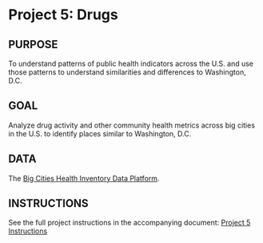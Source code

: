# Project 5: Drugs

## PURPOSE 
To understand patterns of public health indicators across the U.S. and use those patterns to understand similarities and differences to Washington, D.C.

## GOAL
Analyze drug activity and other community health metrics across big cities in the U.S. to identify places similar to Washington, D.C.

## DATA
The [Big Cities Health Inventory Data Platform](https://bigcitieshealthdata.org/).

## INSTRUCTIONS
See the full project instructions in the accompanying document: [Project 5 Instructions](instructions/Project5_Instructions.pdf)

